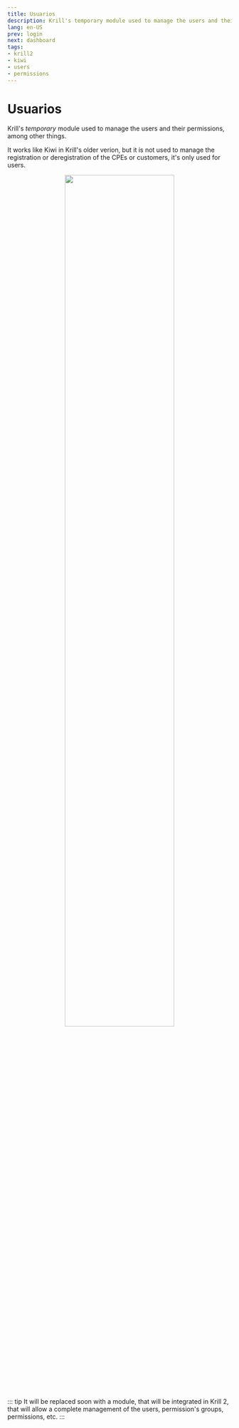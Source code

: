 ```yaml
---
title: Usuarios
description: Krill's temporary module used to manage the users and their permissions, among other things.
lang: en-US
prev: login
next: dashboard
tags:
- krill2
- kiwi
- users
- permissions
---
```

# Usuarios

Krill's *temporary* module used to manage the users and their permissions, among other things.

It works like Kiwi in Krill's older verion, but it is not used to manage the registration or deregistration of the CPEs or customers, it's only used for users. 

<p align="center"><img src="@images/krill2/main/0101.png" max-width=30% width=70%;></p>

::: tip
It will be replaced soon with a module, that will be integrated in Krill 2, that will allow a complete management of the users, permission's groups, permissions, etc. 
:::
